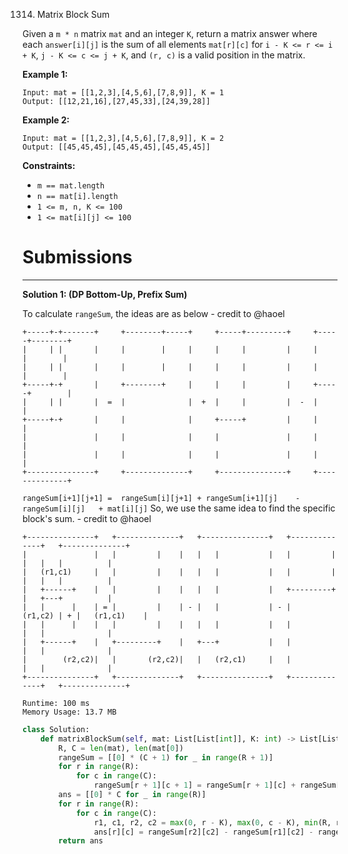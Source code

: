 1314. Matrix Block Sum

Given a `m * n` matrix `mat` and an integer `K`, return a matrix answer where each `answer[i][j]` is the sum of all elements `mat[r][c]` for `i - K <= r <= i + K`, `j - K <= c <= j + K`, and `(r, c)` is a valid position in the matrix.
 

**Example 1:**
```
Input: mat = [[1,2,3],[4,5,6],[7,8,9]], K = 1
Output: [[12,21,16],[27,45,33],[24,39,28]]
```

**Example 2:**
```
Input: mat = [[1,2,3],[4,5,6],[7,8,9]], K = 2
Output: [[45,45,45],[45,45,45],[45,45,45]]
```

**Constraints:**

* `m == mat.length`
* `n == mat[i].length`
* `1 <= m, n, K <= 100`
* `1 <= mat[i][j] <= 100`

# Submissions
---
**Solution 1: (DP Bottom-Up, Prefix Sum)**

To calculate `rangeSum`, the ideas are as below - credit to @haoel
```
+-----+-+-------+     +--------+-----+     +-----+---------+     +-----+--------+
|     | |       |     |        |     |     |     |         |     |     |        |
|     | |       |     |        |     |     |     |         |     |     |        |
+-----+-+       |     +--------+     |     |     |         |     +-----+        |
|     | |       |  =  |              |  +  |     |         |  -  |              |
+-----+-+       |     |              |     +-----+         |     |              |
|               |     |              |     |               |     |              |
|               |     |              |     |               |     |              |
+---------------+     +--------------+     +---------------+     +--------------+
```
`rangeSum[i+1][j+1] =  rangeSum[i][j+1] + rangeSum[i+1][j]    -   rangeSum[i][j]   + mat[i][j]`
So, we use the same idea to find the specific block's sum. - credit to @haoel
```
+---------------+   +--------------+   +---------------+   +--------------+   +--------------+
|               |   |         |    |   |   |           |   |         |    |   |   |          |
|   (r1,c1)     |   |         |    |   |   |           |   |         |    |   |   |          |
|   +------+    |   |         |    |   |   |           |   +---------+    |   +---+          |
|   |      |    | = |         |    | - |   |           | - |      (r1,c2) | + |   (r1,c1)    |
|   |      |    |   |         |    |   |   |           |   |              |   |              |
|   +------+    |   +---------+    |   +---+           |   |              |   |              |
|        (r2,c2)|   |       (r2,c2)|   |   (r2,c1)     |   |              |   |              |
+---------------+   +--------------+   +---------------+   +--------------+   +--------------+
```

```
Runtime: 100 ms
Memory Usage: 13.7 MB
```
```python
class Solution:
    def matrixBlockSum(self, mat: List[List[int]], K: int) -> List[List[int]]:
        R, C = len(mat), len(mat[0])
        rangeSum = [[0] * (C + 1) for _ in range(R + 1)]
        for r in range(R):
            for c in range(C):
                rangeSum[r + 1][c + 1] = rangeSum[r + 1][c] + rangeSum[r][c + 1] - rangeSum[r][c] + mat[r][c]
        ans = [[0] * C for _ in range(R)]        
        for r in range(R):
            for c in range(C):
                r1, c1, r2, c2 = max(0, r - K), max(0, c - K), min(R, r + K + 1), min(C, c + K + 1)
                ans[r][c] = rangeSum[r2][c2] - rangeSum[r1][c2] - rangeSum[r2][c1] + rangeSum[r1][c1]
        return ans
```